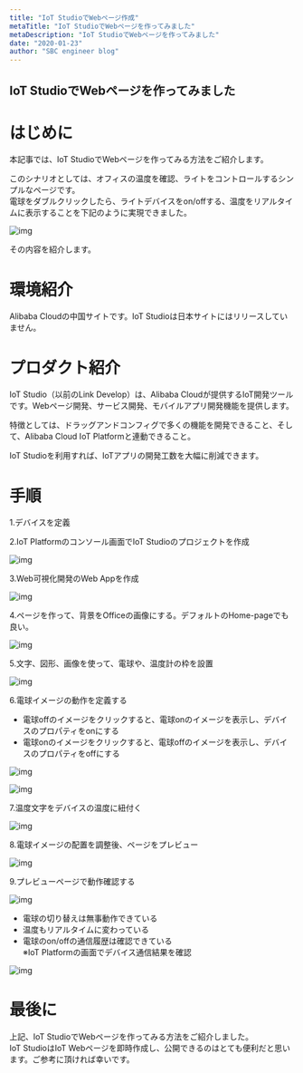 ```yaml
---
title: "IoT StudioでWebページ作成"
metaTitle: "IoT StudioでWebページを作ってみました"
metaDescription: "IoT StudioでWebページを作ってみました"
date: "2020-01-23"
author: "SBC engineer blog"
---
```


## IoT StudioでWebページを作ってみました


# はじめに

本記事では、IoT StudioでWebページを作ってみる方法をご紹介します。       

このシナリオとしては、オフィスの温度を確認、ライトをコントロールするシンプルなページです。      
電球をダブルクリックしたら、ライトデバイスをon/offする、温度をリアルタイムに表示することを下記のように実現できました。      

![img](https://raw.githubusercontent.com/sbcloud/help/master/content/usecase-iot/IoT_Platform_images_26006613501570500/20200123165009.gif "img")

その内容を紹介します。

# 環境紹介

Alibaba Cloudの中国サイトです。IoT Studioは日本サイトにはリリースしていません。

# プロダクト紹介

IoT Studio（以前のLink Develop）は、Alibaba Cloudが提供するIoT開発ツールです。Webページ開発、サービス開発、モバイルアプリ開発機能を提供します。

特徴としては、ドラッグアンドコンフィグで多くの機能を開発できること、そして、Alibaba Cloud IoT Platformと連動できること。

IoT Studioを利用すれば、IoTアプリの開発工数を大幅に削減できます。 

# 手順

1.デバイスを定義

2.IoT Platformのコンソール画面でIoT Studioのプロジェクトを作成

![img](https://raw.githubusercontent.com/sbcloud/help/master/content/usecase-iot/IoT_Platform_images_26006613501570500/20200123172518.png "img")      

3.Web可視化開発のWeb Appを作成

![img](https://raw.githubusercontent.com/sbcloud/help/master/content/usecase-iot/IoT_Platform_images_26006613501570500/20200123172622.png "img")      

4.ページを作って、背景をOfficeの画像にする。デフォルトのHome-pageでも良い。

![img](https://raw.githubusercontent.com/sbcloud/help/master/content/usecase-iot/IoT_Platform_images_26006613501570500/20200123172842.png "img")      

5.文字、図形、画像を使って、電球や、温度計の枠を設置

![img](https://raw.githubusercontent.com/sbcloud/help/master/content/usecase-iot/IoT_Platform_images_26006613501570500/20200123173031.png "img")      

6.電球イメージの動作を定義する

* 電球offのイメージをクリックすると、電球onのイメージを表示し、デバイスのプロパティをonにする
* 電球onのイメージをクリックすると、電球offのイメージを表示し、デバイスのプロパティをoffにする

![img](https://raw.githubusercontent.com/sbcloud/help/master/content/usecase-iot/IoT_Platform_images_26006613501570500/20200123173420.png "img")      

![img](https://raw.githubusercontent.com/sbcloud/help/master/content/usecase-iot/IoT_Platform_images_26006613501570500/20200123173432.png "img")      

7.温度文字をデバイスの温度に紐付く

![img](https://raw.githubusercontent.com/sbcloud/help/master/content/usecase-iot/IoT_Platform_images_26006613501570500/20200123173733.png "img")      

8.電球イメージの配置を調整後、ページをプレビュー

![img](https://raw.githubusercontent.com/sbcloud/help/master/content/usecase-iot/IoT_Platform_images_26006613501570500/20200123173649.png "img")      

9.プレビューページで動作確認する

![img](https://raw.githubusercontent.com/sbcloud/help/master/content/usecase-iot/IoT_Platform_images_26006613501570500/20200123165009.gif "img")     

* 電球の切り替えは無事動作できている
* 温度もリアルタイムに変わっている
* 電球のon/offの通信履歴は確認できている  
※IoT Platformの画面でデバイス通信結果を確認

![img](https://raw.githubusercontent.com/sbcloud/help/master/content/usecase-iot/IoT_Platform_images_26006613501570500/20200123174500.png "img")      



# 最後に
上記、IoT StudioでWebページを作ってみる方法をご紹介しました。     
IoT StudioはIoT Webページを即時作成し、公開できるのはとても便利だと思います。ご参考に頂ければ幸いです。
